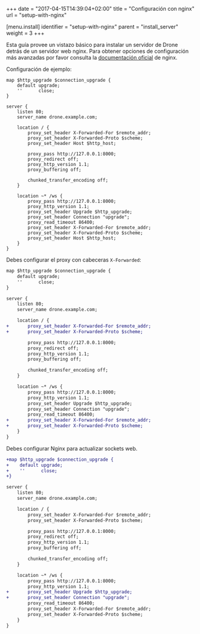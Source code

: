 +++
date = "2017-04-15T14:39:04+02:00"
title = "Configuración con nginx"
url = "setup-with-nginx"

[menu.install]
  identifier = "setup-with-nginx"
  parent = "install_server"
  weight = 3
+++

Esta guía provee un vistazo básico para instalar un servidor de Drone detrás de un servidor web nginx. Para obtener opciones de configuración más avanzadas por favor consulta la [documentación oficial](https://www.nginx.com/resources/admin-guide/) de nginx.

Configuración de ejemplo:

```nginx
map $http_upgrade $connection_upgrade {
    default upgrade;
    ''      close;
}

server {
    listen 80;
    server_name drone.example.com;

    location / {
        proxy_set_header X-Forwarded-For $remote_addr;
        proxy_set_header X-Forwarded-Proto $scheme;
        proxy_set_header Host $http_host;

        proxy_pass http://127.0.0.1:8000;
        proxy_redirect off;
        proxy_http_version 1.1;
        proxy_buffering off;

        chunked_transfer_encoding off;
    }

    location ~* /ws {
        proxy_pass http://127.0.0.1:8000;
        proxy_http_version 1.1;
        proxy_set_header Upgrade $http_upgrade;
        proxy_set_header Connection "upgrade";
        proxy_read_timeout 86400;
        proxy_set_header X-Forwarded-For $remote_addr;
        proxy_set_header X-Forwarded-Proto $scheme;
        proxy_set_header Host $http_host;
    }
}
```

Debes configurar el proxy con cabeceras `X-Forwarded`:

```diff
map $http_upgrade $connection_upgrade {
    default upgrade;
    ''      close;
}

server {
    listen 80;
    server_name drone.example.com;

    location / {
+       proxy_set_header X-Forwarded-For $remote_addr;
+       proxy_set_header X-Forwarded-Proto $scheme;

        proxy_pass http://127.0.0.1:8000;
        proxy_redirect off;
        proxy_http_version 1.1;
        proxy_buffering off;

        chunked_transfer_encoding off;
    }

    location ~* /ws {
        proxy_pass http://127.0.0.1:8000;
        proxy_http_version 1.1;
        proxy_set_header Upgrade $http_upgrade;
        proxy_set_header Connection "upgrade";
        proxy_read_timeout 86400;
+       proxy_set_header X-Forwarded-For $remote_addr;
+       proxy_set_header X-Forwarded-Proto $scheme;
    }
}
```

Debes configurar Nginx para actualizar sockets web.

```diff
+map $http_upgrade $connection_upgrade {
+    default upgrade;
+    ''      close;
+}

server {
    listen 80;
    server_name drone.example.com;

    location / {
        proxy_set_header X-Forwarded-For $remote_addr;
        proxy_set_header X-Forwarded-Proto $scheme;

        proxy_pass http://127.0.0.1:8000;
        proxy_redirect off;
        proxy_http_version 1.1;
        proxy_buffering off;

        chunked_transfer_encoding off;
    }

    location ~* /ws {
        proxy_pass http://127.0.0.1:8000;
        proxy_http_version 1.1;
+       proxy_set_header Upgrade $http_upgrade;
+       proxy_set_header Connection "upgrade";
        proxy_read_timeout 86400;
        proxy_set_header X-Forwarded-For $remote_addr;
        proxy_set_header X-Forwarded-Proto $scheme;
    }
}
```
